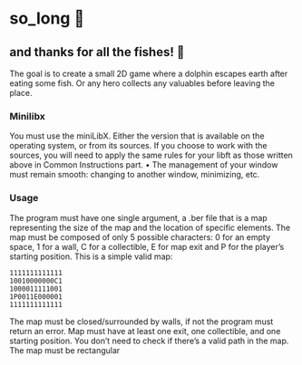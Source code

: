 # so_long :dolphin:
## and thanks for all the fishes! :tropical_fish:
The goal is to create a small 2D game where a dolphin escapes earth after eating some fish. Or any hero
collects any valuables before leaving the place.

### Minilibx
You must use the miniLibX. Either the version that is available on the operating
system, or from its sources. If you choose to work with the sources, you will
need to apply the same rules for your libft as those written above in Common
Instructions part.
• The management of your window must remain smooth: changing to another window, minimizing, etc.

### Usage
The program must have one single argument, a .ber file that is a map representing the size of the map and the location of specific elements.
The map must be composed of only 5 possible characters: 0 for an empty space, 1 for a wall, C for a collectible, E for map exit and P for the player’s starting position.
This is a simple valid map:
```
1111111111111
10010000000C1
1000011111001
1P0011E000001
1111111111111
```
The map must be closed/surrounded by walls, if not the program must return
an error.
Map must have at least one exit, one collectible, and one starting position.
You don’t need to check if there’s a valid path in the map.
The map must be rectangular
